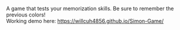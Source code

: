 A game that tests your memorization skills. Be sure to remember the previous colors!
</br>
Working demo here: https://willcuh4856.github.io/Simon-Game/
